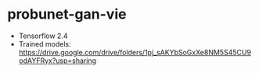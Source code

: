 # probunet-gan-vie

- Tensorflow 2.4
- Trained models: https://drive.google.com/drive/folders/1pj_sAKYbSoGxXe8NM5S45CU9odAYFRyx?usp=sharing
